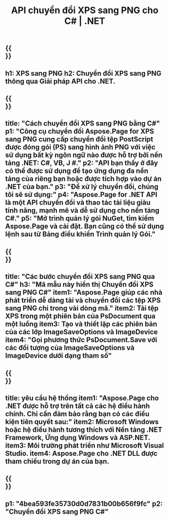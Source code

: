 ﻿---
translation: true
template: /_templates/_conversion-child-net.md
title: API chuyển đổi XPS sang PNG cho C# | .NET
url: /net/conversion/xps-to-png/
description: 'Mã mẫu để chuyển đổi XPS sang PNG C#. Sử dụng mã ví dụ API để chuyển đổi hàng loạt tệp XPS sang PNG trong VB.NET, Asp.NET hoặc bất kỳ ứng dụng dựa trên .NET nào.'
informat: XPS
outformat: PNG
otherformats: XPS EPS
---

{{<section banner>}}
---
h1: XPS sang PNG
h2: Chuyển đổi XPS sang PNG thông qua Giải pháp API cho .NET.
---

{{<section overview>}}
---
title: "Cách chuyển đổi XPS sang PNG bằng C#"
p1: "Công cụ chuyển đổi Aspose.Page for XPS sang PNG cung cấp chuyển đổi tệp PostScript được đóng gói (PS) sang hình ảnh PNG với việc sử dụng bất kỳ ngôn ngữ nào được hỗ trợ bởi nền tảng .NET: C#, VB, J #."
p2: "API bạn thấy ở đây có thể được sử dụng để tạo ứng dụng đa nền tảng của riêng bạn hoặc được tích hợp vào dự án .NET của bạn."
p3: "Để xử lý chuyển đổi, chúng tôi sẽ sử dụng:"
p4: "Aspose.Page for .NET API là một API chuyển đổi và thao tác tài liệu giàu tính năng, mạnh mẽ và dễ sử dụng cho nền tảng C#."
p5: "Mở trình quản lý gói NuGet, tìm kiếm Aspose.Page và cài đặt. Bạn cũng có thể sử dụng lệnh sau từ Bảng điều khiển Trình quản lý Gói."
---

{{<section feature1>}}
---
title: "Các bước chuyển đổi XPS sang PNG qua C#"
h3: "Mã mẫu này hiển thị Chuyển đổi XPS sang PNG C#"
item1: "Aspose.Page giúp các nhà phát triển dễ dàng tải và chuyển đổi các tệp XPS sang PNG chỉ trong vài dòng mã."
item2: Tải tệp XPS trong một phiên bản của PsDocument qua một luồng
item3: Tạo và thiết lập các phiên bản của các lớp ImageSaveOptions và ImageDevice
item4: "Gọi phương thức PsDocument.Save với các đối tượng của ImageSaveOptions và ImageDevice dưới dạng tham số"
---

{{<section feature2>}}
---
title: yêu cầu hệ thống
item1: "Aspose.Page cho .NET được hỗ trợ trên tất cả các hệ điều hành chính. Chỉ cần đảm bảo rằng bạn có các điều kiện tiên quyết sau:"
item2: Microsoft Windows hoặc hệ điều hành tương thích với Nền tảng .NET Framework, Ứng dụng Windows và ASP.NET.
item3: Môi trường phát triển như Microsoft Visual Studio.
item4: Aspose.Page cho .NET DLL được tham chiếu trong dự án của bạn.
---

{{<section gist>}}
---
p1: "4bea593fe35730d0d7831b00b656f9fc"
p2: "Chuyển đổi XPS sang PNG C#"
---
